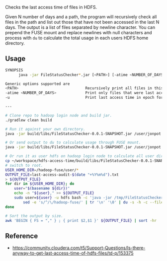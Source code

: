 Checks the last access time of files in HDFS.

Given N number of days and a path, the program will recursively check all files in the path and list out those that have not been accessed in the last N days. The output is a list of files separated by newline character. You can prepend the FUSE mount and replace newlines with null characters and process with `du` to calculate the total usage in each users HDFS home directory.

## Usage

```bash
SYNOPSIS
      java -jar FileStatusChecker*.jar [<PATH>] [-atime <NUMBER_OF_DAYS>] [-u]

Generic options supported are
<PATH>                              Recursively print all files in this path.
-atime <NUMBER_OF_DAYS>             Print only files that were last accessed more than N number days ago.
-u                                  Print last access time in epoch format.

---

# Clone repo to hadoop login node and build jar.
./gradlew clean build

# Run it against your own directory.
java -jar build/libs/FileStatusChecker-0.0.1-SNAPSHOT.jar /user/jonpot -atime 90

# Or send output to du to calculate usage through FUSE mount.
java -jar build/libs/FileStatusChecker-0.0.1-SNAPSHOT.jar /user/jonpot -atime 90 | sed -e 's/^/\/hadoop-fuse/' | tr '\n' '\0' | du -s -h -c --files0-from=-

# Or run it as user hdfs on hadoop login node to calculate all user directories.
cp ~/workspace/hdfs-access-time/build/libs/FileStatusChecker-0.0.1-SNAPSHOT.jar /tmp/
# switch to root.
USER_HOME_DIR=/hadoop-fuse/user/*
OUTPUT_FILE=last-access-audit-$(date "+%Y%m%d").txt
> ${OUTPUT_FILE}
for dir in ${USER_HOME_DIR}; do
    user="$(basename ${dir})"
    echo -n "${user}," >> ${OUTPUT_FILE}
    sudo user=${user} -u hdfs bash -c 'java -jar /tmp/FileStatusChecker-0.0.1-SNAPSHOT.jar /user/${user} -atime 180' | \
        sed -e 's/^/\/hadoop-fuse/' | tr '\n' '\0' | du -s -h -c --files0-from=- | tail -n 1 | cut -f 1 >> ${OUTPUT_FILE}
done

# Sort the output by size.
awk 'BEGIN { FS = "," } ; { print $2,$1 }' ${OUTPUT_FILE} | sort -hr
```
## Reference

- https://community.cloudera.com/t5/Support-Questions/Is-there-anyway-to-get-last-access-time-of-hdfs-files/td-p/153375
